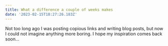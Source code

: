 ```yaml
---
title: What a difference a couple of weeks makes
date: '2023-02-15T18:27:26.183Z'
---
```


﻿Not too long ago I was posting copious links and writing blog posts, but now I could not imagine anything more boring. I hope my inspiration comes back soon...
